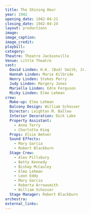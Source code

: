 ```yaml
---
title: The Shining Hour
year: 1942
opening_date: 1942-04-21
closing_date: 1942-04-24
layout: productions
image:
image_caption:
image_credit:
playbill: 
category: 
Theatre: Theatre Jacksonville
Venue: Little Theatre
cast:
  David Linden: H.K. (Bud) Smith, Jr.
  Hannah Linden: Marie Kilbride
  Henry Linden: Stokes Perry
  Judy Linden: Margery Jones
  Mariella Linden: Edre Ferguson
  Micky Linden: Elmo Lehman
crew:
  Make-up: Elmo Lehman
  Balcony Design: William Schosser
  Director: Leighton M. Ballew
  Interior Decoration: Dick Lake
  Property Assistant:
    - Anne Terry
    - Charlotta King
  Props: Elsie Behner
  Sound Effects:
    - Mary Garcia
    - Robert Blackburn
  Stage Crew:
    - Alex Pillsbury
    - Betty Kennedy
    - Bishop McCauley
    - Elmo Lehman
    - Leon Eddy
    - Mary Garcia
    - Roberta Arrowsmith
    - William Schosser
  Stage Manager: Robert Blackburn
orchestra:
external_links:
---
```


